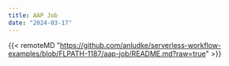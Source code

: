 ```yaml
---
title: AAP Job
date: "2024-03-17"
---
```


{{< remoteMD "https://github.com/anludke/serverless-workflow-examples/blob/FLPATH-1187/aap-job/README.md?raw=true" >}}